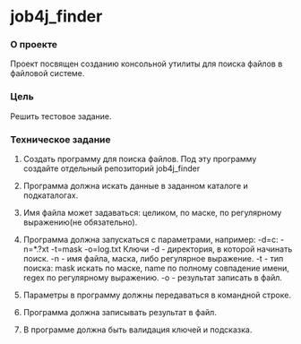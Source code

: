 # job4j_finder

### О проекте
Проект посвящен созданию консольной утилиты для поиска файлов в файловой системе.

### Цель
Решить тестовое задание.

### Техническое задание
1. Создать программу для поиска файлов. Под эту программу создайте отдельный репозиторий job4j_finder

2. Программа должна искать данные в заданном каталоге и подкаталогах.
3. Имя файла может задаваться: целиком, по маске, по регулярному выражению(не обязательно).
4. Программа должна запускаться с параметрами, например:  -d=c:  -n=*.?xt -t=mask -o=log.txt
   Ключи
   -d - директория, в которой начинать поиск.
   -n - имя файла, маска, либо регулярное выражение.
   -t - тип поиска: mask искать по маске, name по полному совпадение имени, regex по регулярному выражению.
   -o - результат записать в файл.
5. Параметры в программу должны передаваться в командной строке.
6. Программа должна записывать результат в файл.
7. В программе должна быть валидация ключей и подсказка.